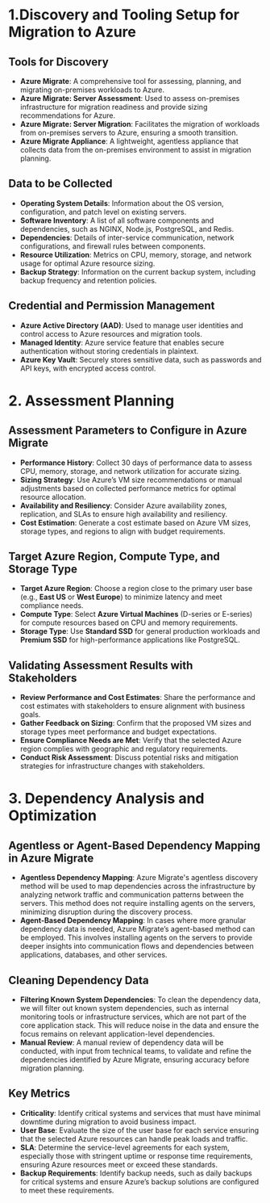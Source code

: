 # 1.Discovery and Tooling Setup for Migration to Azure

## Tools for Discovery

- **Azure Migrate**: A comprehensive tool for assessing, planning, and migrating on-premises workloads to Azure.
- **Azure Migrate: Server Assessment**: Used to assess on-premises infrastructure for migration readiness and provide sizing recommendations for Azure.
- **Azure Migrate: Server Migration**: Facilitates the migration of workloads from on-premises servers to Azure, ensuring a smooth transition.
- **Azure Migrate Appliance**: A lightweight, agentless appliance that collects data from the on-premises environment to assist in migration planning.

## Data to be Collected

- **Operating System Details**: Information about the OS version, configuration, and patch level on existing servers.
- **Software Inventory**: A list of all software components and dependencies, such as NGINX, Node.js, PostgreSQL, and Redis.
- **Dependencies**: Details of inter-service communication, network configurations, and firewall rules between components.
- **Resource Utilization**: Metrics on CPU, memory, storage, and network usage for optimal Azure resource sizing.
- **Backup Strategy**: Information on the current backup system, including backup frequency and retention policies.

## Credential and Permission Management

- **Azure Active Directory (AAD)**: Used to manage user identities and control access to Azure resources and migration tools.
- **Managed Identity**: Azure service feature that enables secure authentication without storing credentials in plaintext.
- **Azure Key Vault**: Securely stores sensitive data, such as passwords and API keys, with encrypted access control.

# 2. Assessment Planning

## Assessment Parameters to Configure in Azure Migrate

- **Performance History**: Collect 30 days of performance data to assess CPU, memory, storage, and network utilization for accurate sizing.
- **Sizing Strategy**: Use Azure’s VM size recommendations or manual adjustments based on collected performance metrics for optimal resource allocation.
- **Availability and Resiliency**: Consider Azure availability zones, replication, and SLAs to ensure high availability and resiliency.
- **Cost Estimation**: Generate a cost estimate based on Azure VM sizes, storage types, and regions to align with budget requirements.

## Target Azure Region, Compute Type, and Storage Type

- **Target Azure Region**: Choose a region close to the primary user base (e.g., **East US** or **West Europe**) to minimize latency and meet compliance needs.
- **Compute Type**: Select **Azure Virtual Machines** (D-series or E-series) for compute resources based on CPU and memory requirements.
- **Storage Type**: Use **Standard SSD** for general production workloads and **Premium SSD** for high-performance applications like PostgreSQL.

## Validating Assessment Results with Stakeholders

- **Review Performance and Cost Estimates**: Share the performance and cost estimates with stakeholders to ensure alignment with business goals.
- **Gather Feedback on Sizing**: Confirm that the proposed VM sizes and storage types meet performance and budget expectations.
- **Ensure Compliance Needs are Met**: Verify that the selected Azure region complies with geographic and regulatory requirements.
- **Conduct Risk Assessment**: Discuss potential risks and mitigation strategies for infrastructure changes with stakeholders.

# 3. Dependency Analysis and Optimization

## Agentless or Agent-Based Dependency Mapping in Azure Migrate

- **Agentless Dependency Mapping**: Azure Migrate's agentless discovery method will be used to map dependencies across the infrastructure by analyzing network traffic and communication patterns between the servers. This method does not require installing agents on the servers, minimizing disruption during the discovery process.
- **Agent-Based Dependency Mapping**: In cases where more granular dependency data is needed, Azure Migrate’s agent-based method can be employed. This involves installing agents on the servers to provide deeper insights into communication flows and dependencies between applications, databases, and other services.

## Cleaning Dependency Data

- **Filtering Known System Dependencies**: To clean the dependency data, we will filter out known system dependencies, such as internal monitoring tools or infrastructure services, which are not part of the core application stack. This will reduce noise in the data and ensure the focus remains on relevant application-level dependencies.
- **Manual Review**: A manual review of dependency data will be conducted, with input from technical teams, to validate and refine the dependencies identified by Azure Migrate, ensuring accuracy before migration planning.

## Key Metrics

- **Criticality**: Identify critical systems and services that must have minimal downtime during migration to avoid business impact.
- **User Base**: Evaluate the size of the user base for each service ensuring that the selected Azure resources can handle peak loads and traffic.
- **SLA**: Determine the service-level agreements for each system, especially those with stringent uptime or response time requirements, ensuring Azure resources meet or exceed these standards.
- **Backup Requirements**: Identify backup needs, such as daily backups for critical systems and ensure Azure’s backup solutions are configured to meet these requirements.
